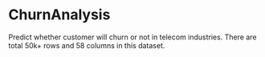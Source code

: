 # ChurnAnalysis
Predict whether customer will churn or not in telecom industries. There are total 50k+ rows and 58 columns in this dataset.
